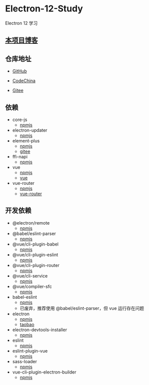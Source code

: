 # Electron-12-Study

Electron 12 学习

## [本项目博客](https://blog.csdn.net/qq_32596527/category_11078908.html)

## 仓库地址

- [GitHub](https://github.com/xuxiaowei-com-cn/Electron-12-Study)

- [CodeChina](https://codechina.csdn.net/xuxiaowei-com-cn/Electron-12-Study)

- [Gitee](https://gitee.com/xuxiaowei-com-cn/Electron-12-Study)

## 依赖

- core-js
    - [npmjs](https://www.npmjs.com/package/core-js)
- electron-updater
    - [npmjs](https://www.npmjs.com/package/electron-updater)
- element-plus
    - [npmjs](https://www.npmjs.com/package/element-plus)
    - [gitee](https://element-plus.gitee.io)
- ffi-napi
    - [npmjs](https://www.npmjs.com/package/ffi-napi)
- vue
    - [npmjs](https://www.npmjs.com/package/vue)
    - [vue](https://v3.cn.vuejs.org/)
- vue-router
    - [npmjs](https://www.npmjs.com/package/vue-router)
    - [vue-router](https://next.router.vuejs.org/zh/)

## 开发依赖

- @electron/remote
    - [npmjs](https://www.npmjs.com/package/@electron/remote)
- @babel/eslint-parser
    - [npmjs](https://www.npmjs.com/package/@babel/eslint-parser)
- @vue/cli-plugin-babel
    - [npmjs](https://www.npmjs.com/package/@vue/cli-plugin-babel)
- @vue/cli-plugin-eslint
    - [npmjs](https://www.npmjs.com/package/@vue/cli-plugin-eslint)
- @vue/cli-plugin-router
    - [npmjs](https://www.npmjs.com/package/@vue/cli-plugin-router)
- @vue/cli-service
    - [npmjs](https://www.npmjs.com/package/@vue/cli-service)
- @vue/compiler-sfc
    - [npmjs](https://www.npmjs.com/package/@vue/compiler-sfc)
- babel-eslint
    - [npmjs](https://www.npmjs.com/package/babel-eslint)
    - 已废弃，推荐使用 @babel/eslint-parser，但 vue 运行存在问题
- electron
    - [npmjs](https://www.npmjs.com/package/electron)
    - [taobao](https://npm.taobao.org/mirrors/electron)
- electron-devtools-installer
    - [npmjs](https://www.npmjs.com/package/electron-devtools-installer)
- eslint
    - [npmjs](https://www.npmjs.com/package/eslint)
- eslint-plugin-vue
    - [npmjs](https://www.npmjs.com/package/eslint-plugin-vue)
- sass-loader
    - [npmjs](https://www.npmjs.com/package/sass-loader)
- vue-cli-plugin-electron-builder
    - [npmjs](https://www.npmjs.com/package/vue-cli-plugin-electron-builder)
